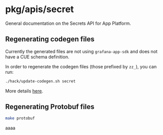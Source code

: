 # pkg/apis/secret

General documentation on the Secrets API for App Platform.

## Regenerating codegen files

Currently the generated files are not using `grafana-app-sdk` and does not have a CUE schema definition.

In order to regenerate the codegen files (those prefixed by `zz_`), you can run:
```sh
./hack/update-codegen.sh secret
```

More details [here](https://github.com/grafana/grafana/tree/main/hack#kubernetes-hack-alert).

## Regenerating Protobuf files

```sh
make protobuf
```

aaaa